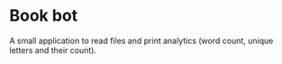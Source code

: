 # Book bot

A small application to read files and print analytics (word count, unique
letters and their count).
